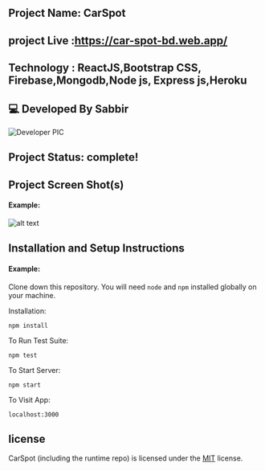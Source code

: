 ## Project Name: CarSpot

## project Live :https://car-spot-bd.web.app/

## Technology : ReactJS,Bootstrap CSS, Firebase,Mongodb,Node js, Express js,Heroku

## 💻 Developed By Sabbir

![Developer PIC](https://avatars.githubusercontent.com/u/86229415?s=96&v=4)

## Project Status: complete!

## Project Screen Shot(s)

#### Example:

![alt text](https://i.ibb.co/T1DvVwM/Screenshot-155.jpg)

## Installation and Setup Instructions

#### Example:

Clone down this repository. You will need `node` and `npm` installed globally on your machine.

Installation:

`npm install`

To Run Test Suite:

`npm test`

To Start Server:

`npm start`

To Visit App:

`localhost:3000`

## license

CarSpot (including the runtime repo) is licensed under the [MIT](LICENSE.TXT) license.

